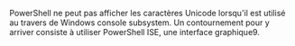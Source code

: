 PowerShell ne peut pas afficher les caractères Unicode lorsqu'il est utilisé au travers de Windows console subsystem. Un contournement pour y arriver consiste à utiliser PowerShell ISE, une interface graphique9.
